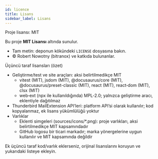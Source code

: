 ```yaml
---
id: licence
title: Lisans
sidebar_label: Lisans
---
```


Proje lisansı: MIT

Bu proje **MIT Lisansı** altında sunulur.

- Tam metin: deponun kökündeki `LICENSE` dosyasına bakın.
- © Robert Nowotny (bitranox) ve katkıda bulunanlar.

Üçüncü taraf lisansları (özet)

- Geliştirme/test ve site araçları: aksi belirtilmedikçe MIT
  - vitest (MIT), jsdom (MIT), @docusaurus/core (MIT), @docusaurus/preset-classic (MIT), react (MIT), react‑dom (MIT), clsx (MIT)
  - web‑ext (npx ile kullanıldığında) MPL‑2.0; yalnızca geliştirme aracı, eklentiyle dağıtılmaz
- Thunderbird MailExtension API’leri: platform API’si olarak kullanılır; kod kopyalanmaz, ek lisans yükümlülüğü yoktur
- Varlıklar
  - Eklenti simgeleri (sources/icons/\*.png): proje varlıkları, aksi belirtilmedikçe MIT kapsamındadır
  - GitHub logosu bir ticari markadır; marka yönergelerine uygun kullanılır ve MIT kapsamında değildir

Ek üçüncü taraf kod/varlık eklerseniz, orijinal lisanslarını koruyun ve yukarıdaki listeye ekleyin.
